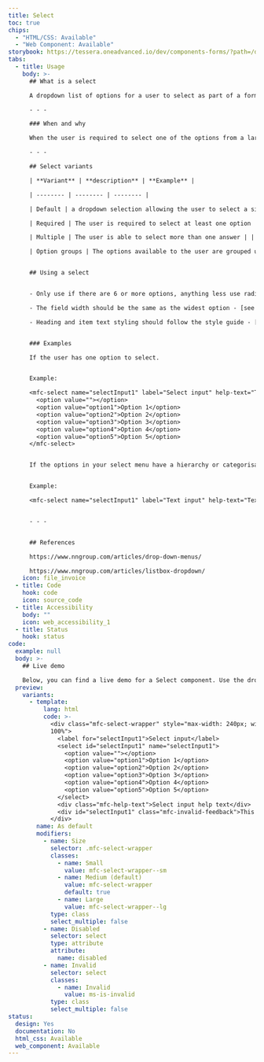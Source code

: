 ```yaml
---
title: Select
toc: true
chips:
  - "HTML/CSS: Available"
  - "Web Component: Available"
storybook: https://tessera.oneadvanced.io/dev/components-forms/?path=/docs/html-select-examples--default-story
tabs:
  - title: Usage
    body: >-
      ## What is a select

      A dropdown list of options for a user to select as part of a form.  The selected option is shown when the field is not in focus. 

      - - -

      ### When and why

      When the user is required to select one of the options from a large group of data and may need the ability to search and filter through the given list.

      - - -

      ## Select variants

      | **Variant** | **description** | **Example** |

      | -------- | -------- | -------- |

      | Default | a dropdown selection allowing the user to select a single option  | |

      | Required | The user is required to select at least one option | |

      | Multiple | The user is able to select more than one answer | |

      | Option groups | The options available to the user are grouped under headings | |


      ## Using a select


      - Only use if there are 6 or more options, anything less use radio buttons for single selection or checkboxes for multi-selects.

      - The field width should be the same as the widest option - [see field affordance for more information](URLlink)

      - Heading and item text styling should follow the style guide - [see text styls for more information](URLLInk)


      ### Examples

      If the user has one option to select.


      Example:

      <mfc-select name="selectInput1" label="Select input" help-text="Text input help text">
        <option value=""></option>
        <option value="option1">Option 1</option>
        <option value="option2">Option 2</option>
        <option value="option3">Option 3</option>
        <option value="option4">Option 4</option>
        <option value="option5">Option 5</option>
      </mfc-select>


      If the options in your select menu have a hierarchy or categorisation, you should split them into groups (see below). This allows users to find the option quickly by scanning the group labels instead of every single option. Also, if you have more than one option to select.


      Example:

      <mfc-select name="selectInput1" label="Text input" help-text="Text input help text" required="true" .options="\${someOptions}"></mfc-select>


      - - -


      ## References

      https://www.nngroup.com/articles/drop-down-menus/

      https://www.nngroup.com/articles/listbox-dropdown/
    icon: file_invoice
  - title: Code
    hook: code
    icon: source_code
  - title: Accessibility
    body: ""
    icon: web_accessibility_1
  - title: Status
    hook: status
code:
  example: null
  body: >-
    ## Live demo

    Below, you can find a live demo for a Select component. Use the drop-down menus and radio buttons to view the different Select Types and Variants.
  preview:
    variants:
      - template:
          lang: html
          code: >-
            <div class="mfc-select-wrapper" style="max-width: 240px; width:
            100%">
              <label for="selectInput1">Select input</label>
              <select id="selectInput1" name="selectInput1">
                <option value=""></option>
                <option value="option1">Option 1</option>
                <option value="option2">Option 2</option>
                <option value="option3">Option 3</option>
                <option value="option4">Option 4</option>
                <option value="option5">Option 5</option>
              </select>
              <div class="mfc-help-text">Select input help text</div>
              <div id="selectInput1" class="mfc-invalid-feedback">This is some invalid text</div>
            </div>
        name: As default
        modifiers:
          - name: Size
            selector: .mfc-select-wrapper
            classes:
              - name: Small
                value: mfc-select-wrapper--sm
              - name: Medium (default)
                value: mfc-select-wrapper
                default: true
              - name: Large
                value: mfc-select-wrapper--lg
            type: class
            select_multiple: false
          - name: Disabled
            selector: select
            type: attribute
            attribute:
              name: disabled
          - name: Invalid
            selector: select
            classes:
              - name: Invalid
                value: ms-is-invalid
            type: class
            select_multiple: false
status:
  design: Yes
  documentation: No
  html_css: Available
  web_component: Available
---
```

